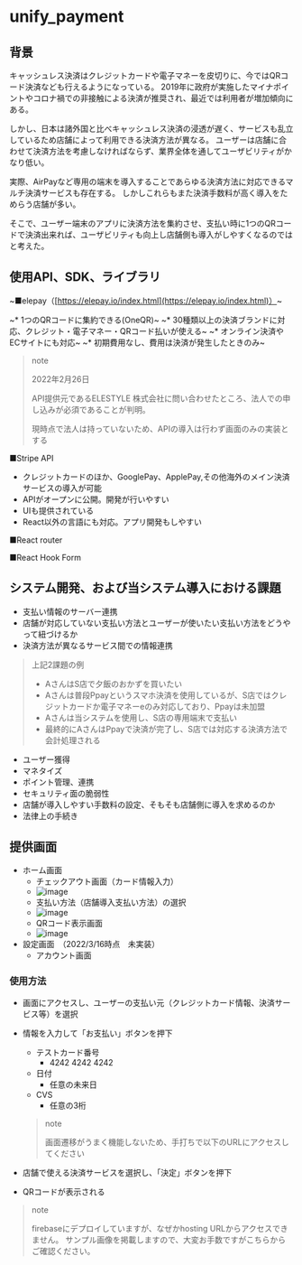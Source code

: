 # unify_payment

## 背景
キャッシュレス決済はクレジットカードや電子マネーを皮切りに、今ではQRコード決済なども行えるようになっている。
2019年に政府が実施したマイナポイントやコロナ禍での非接触による決済が推奨され、最近では利用者が増加傾向にある。

しかし、日本は諸外国と比べキャッシュレス決済の浸透が遅く、サービスも乱立しているため店舗によって利用できる決済方法が異なる。
ユーザーは店舗に合わせて決済方法を考慮しなければならず、業界全体を通してユーザビリティがかなり低い。

実際、AirPayなど専用の端末を導入することであらゆる決済方法に対応できるマルチ決済サービスも存在する。
しかしこれらもまた決済手数料が高く導入をためらう店舗が多い。

そこで、ユーザー端末のアプリに決済方法を集約させ、支払い時に1つのQRコードで決済出来れば、ユーザビリティも向上し店舗側も導入がしやすくなるのではと考えた。

## 使用API、SDK、ライブラリ
~■elepay（[https://elepay.io/index.html](https://elepay.io/index.html)）~

~* 1つのQRコードに集約できる(OneQR)~
~* 30種類以上の決済ブランドに対応、クレジット・電子マネー・QRコード払いが使える~
~* オンライン決済やECサイトにも対応~
~* 初期費用なし、費用は決済が発生したときのみ~

> note
> 
> 2022年2月26日
> 
> API提供元であるELESTYLE 株式会社に問い合わせたところ、法人での申し込みが必須であることが判明。
> 
> 現時点で法人は持っていないため、APIの導入は行わず画面のみの実装とする

■Stripe API

* クレジットカードのほか、GooglePay、ApplePay,その他海外のメイン決済サービスの導入が可能
* APIがオープンに公開。開発が行いやすい
* UIも提供されている
* React以外の言語にも対応。アプリ開発もしやすい

■React router

■React Hook Form

## システム開発、および当システム導入における課題
* 支払い情報のサーバー連携
* 店舗が対応していない支払い方法とユーザーが使いたい支払い方法をどうやって紐づけるか
* 決済方法が異なるサービス間での情報連携
> 上記2課題の例
> 
> * AさんはS店で夕飯のおかずを買いたい
> * Aさんは普段Ppayというスマホ決済を使用しているが、S店ではクレジットカードか電子マネーeのみ対応しており、Ppayは未加盟
> * Aさんは当システムを使用し、S店の専用端末で支払い
> * 最終的にAさんはPpayで決済が完了し、S店では対応する決済方法で会計処理される
* ユーザー獲得
* マネタイズ
* ポイント管理、連携
* セキュリティ面の脆弱性
* 店舗が導入しやすい手数料の設定、そもそも店舗側に導入を求めるのか
* 法律上の手続き

## 提供画面
* ホーム画面
  * チェックアウト画面（カード情報入力）
  * ![image](https://user-images.githubusercontent.com/98210198/159113234-c3013ee1-e47a-4db8-bf0f-058a1a86b23d.png)
  * 支払い方法（店舗導入支払い方法）の選択
  * ![image](https://user-images.githubusercontent.com/98210198/159113258-e9883aea-9a8f-4582-a7c5-d5c7cd499515.png)
  * QRコード表示画面
  * ![image](https://user-images.githubusercontent.com/98210198/159113269-c654b151-9738-4f16-8189-a036c19209bd.png)
* 設定画面　（2022/3/16時点　未実装）
  * アカウント画面

### 使用方法
* 画面にアクセスし、ユーザーの支払い元（クレジットカード情報、決済サービス等）を選択
* 情報を入力して「お支払い」ボタンを押下
  * テストカード番号
    * 4242 4242 4242
  * 日付
    * 任意の未来日
  * CVS
    * 任意の3桁
   > note
   > 
   > 画面遷移がうまく機能しないため、手打ちで以下のURLにアクセスしてください

* 店舗で使える決済サービスを選択し、「決定」ボタンを押下
* QRコードが表示される

> note
> 
> firebaseにデプロイしていますが、なぜかhosting URLからアクセスできません。
> サンプル画像を掲載しますので、大変お手数ですがこちらからご確認ください。
